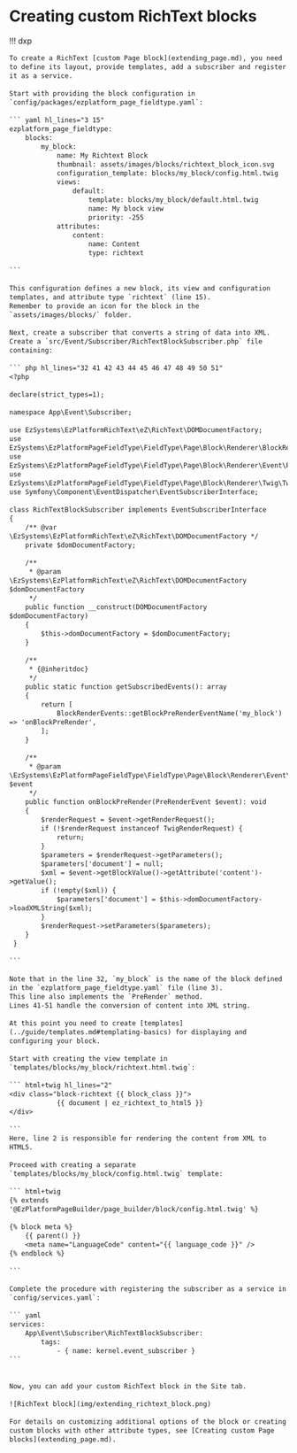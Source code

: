 # Creating custom RichText blocks

!!! dxp

    To create a RichText [custom Page block](extending_page.md), you need to define its layout, provide templates, add a subscriber and register it as a service.

    Start with providing the block configuration in `config/packages/ezplatform_page_fieldtype.yaml`:

    ``` yaml hl_lines="3 15"
    ezplatform_page_fieldtype:
        blocks:
            my_block:
                name: My Richtext Block
                thumbnail: assets/images/blocks/richtext_block_icon.svg
                configuration_template: blocks/my_block/config.html.twig
                views:
                    default:
                        template: blocks/my_block/default.html.twig
                        name: My block view
                        priority: -255                    
                attributes:
                    content:
                        name: Content
                        type: richtext

    ```

    This configuration defines a new block, its view and configuration templates, and attribute type `richtext` (line 15).
    Remember to provide an icon for the block in the `assets/images/blocks/` folder.

    Next, create a subscriber that converts a string of data into XML.
    Create a `src/Event/Subscriber/RichTextBlockSubscriber.php` file containing:

    ``` php hl_lines="32 41 42 43 44 45 46 47 48 49 50 51"
    <?php

    declare(strict_types=1);

    namespace App\Event\Subscriber;

    use EzSystems\EzPlatformRichText\eZ\RichText\DOMDocumentFactory;
    use EzSystems\EzPlatformPageFieldType\FieldType\Page\Block\Renderer\BlockRenderEvents;
    use EzSystems\EzPlatformPageFieldType\FieldType\Page\Block\Renderer\Event\PreRenderEvent;
    use EzSystems\EzPlatformPageFieldType\FieldType\Page\Block\Renderer\Twig\TwigRenderRequest;
    use Symfony\Component\EventDispatcher\EventSubscriberInterface;

    class RichTextBlockSubscriber implements EventSubscriberInterface
    {
        /** @var \EzSystems\EzPlatformRichText\eZ\RichText\DOMDocumentFactory */
        private $domDocumentFactory;

        /**
         * @param \EzSystems\EzPlatformRichText\eZ\RichText\DOMDocumentFactory $domDocumentFactory
         */
        public function __construct(DOMDocumentFactory $domDocumentFactory)
        {
            $this->domDocumentFactory = $domDocumentFactory;
        }

        /**
         * {@inheritdoc}
         */
        public static function getSubscribedEvents(): array
        {
            return [
                BlockRenderEvents::getBlockPreRenderEventName('my_block') => 'onBlockPreRender',
            ];
        }

        /**
         * @param \EzSystems\EzPlatformPageFieldType\FieldType\Page\Block\Renderer\Event\PreRenderEvent $event
         */
        public function onBlockPreRender(PreRenderEvent $event): void
        {
            $renderRequest = $event->getRenderRequest();
            if (!$renderRequest instanceof TwigRenderRequest) {
                return;
            }
            $parameters = $renderRequest->getParameters();
            $parameters['document'] = null;
            $xml = $event->getBlockValue()->getAttribute('content')->getValue();
            if (!empty($xml)) {
                $parameters['document'] = $this->domDocumentFactory->loadXMLString($xml);
            }
            $renderRequest->setParameters($parameters);
        }
     }

    ```

    Note that in the line 32, `my_block` is the name of the block defined in the `ezplatform_page_fieldtype.yaml` file (line 3).
    This line also implements the `PreRender` method.
    Lines 41-51 handle the conversion of content into XML string.

    At this point you need to create [templates](../guide/templates.md#templating-basics) for displaying and configuring your block.

    Start with creating the view template in `templates/blocks/my_block/richtext.html.twig`:

    ``` html+twig hl_lines="2"
    <div class="block-richtext {{ block_class }}">
                {{ document | ez_richtext_to_html5 }}
    </div>

    ```
    Here, line 2 is responsible for rendering the content from XML to HTML5.

    Proceed with creating a separate `templates/blocks/my_block/config.html.twig` template:

    ``` html+twig
    {% extends '@EzPlatformPageBuilder/page_builder/block/config.html.twig' %}

    {% block meta %}
        {{ parent() }}
        <meta name="LanguageCode" content="{{ language_code }}" />
    {% endblock %}

    ```

    Complete the procedure with registering the subscriber as a service in `config/services.yaml`:

    ``` yaml
    services:
        App\Event\Subscriber\RichTextBlockSubscriber:
            tags:
                - { name: kernel.event_subscriber }
    ```


    Now, you can add your custom RichText block in the Site tab.
    
    ![RichText block](img/extending_richtext_block.png)

    For details on customizing additional options of the block or creating custom blocks with other attribute types, see [Creating custom Page blocks](extending_page.md).
